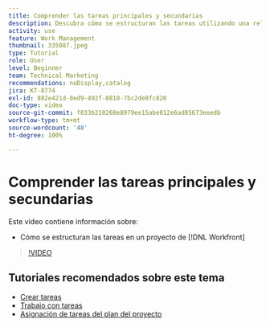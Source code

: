 ```yaml
---
title: Comprender las tareas principales y secundarias
description: Descubra cómo se estructuran las tareas utilizando una relación principal secundaria en un proyecto de Workfront.
activity: use
feature: Work Management
thumbnail: 335087.jpeg
type: Tutorial
role: User
level: Beginner
team: Technical Marketing
recommendations: noDisplay,catalog
jira: KT-8774
exl-id: 882e421d-8ed9-492f-8810-7bc2de8fc820
doc-type: video
source-git-commit: f033b210268e8979ee15abe812e6ad85673eeedb
workflow-type: tm+mt
source-wordcount: '48'
ht-degree: 100%

---
```


# Comprender las tareas principales y secundarias

Este vídeo contiene información sobre:

* Cómo se estructuran las tareas en un proyecto de [!DNL Workfront]

>[!VIDEO](https://video.tv.adobe.com/v/335087/?quality=12&learn=on)

## Tutoriales recomendados sobre este tema

* [Crear tareas](/help/manage-work/tasks/how-to-create-tasks.md)
* [Trabajo con tareas](/help/manage-work/tasks/work-with-tasks.md)
* [Asignación de tareas del plan del proyecto](/help/manage-work/tasks/assign-tasks-from-the-project-plan.md)

